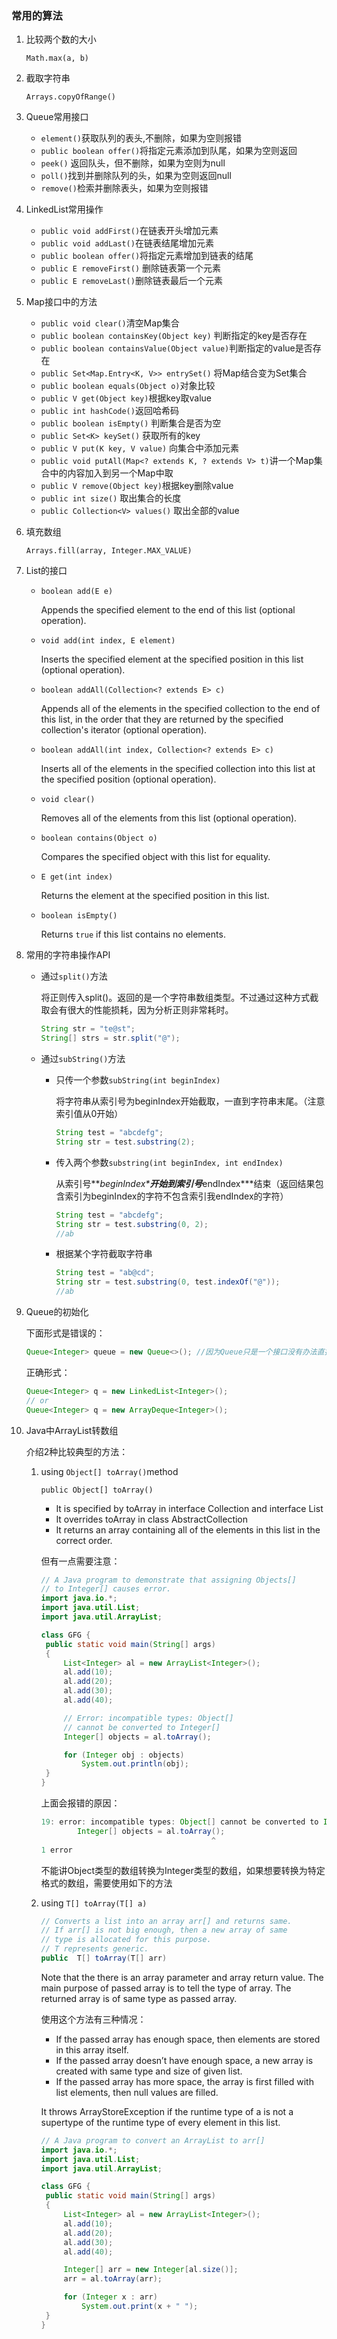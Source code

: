 ### 常用的算法

1. 比较两个数的大小

   `Math.max(a, b)`

2. 截取字符串

   `Arrays.copyOfRange()`

3. Queue常用接口

   - `element()`获取队列的表头,不删除，如果为空则报错
   - `public boolean offer()`将指定元素添加到队尾，如果为空则返回
   - `peek()` 返回队头，但不删除，如果为空则为null
   - `poll()`找到并删除队列的头，如果为空则返回null
   - `remove()`检索并删除表头，如果为空则报错

4. LinkedList常用操作

   -  `public void addFirst()`在链表开头增加元素
   - `public void addLast()`在链表结尾增加元素
   - `public boolean offer()`将指定元素增加到链表的结尾
   - `public E removeFirst()` 删除链表第一个元素
   - `public E removeLast()`删除链表最后一个元素
   
5. Map接口中的方法   
   
   - `public void clear()`清空Map集合
   - `public boolean containsKey(Object key)` 判断指定的key是否存在
   - `public boolean containsValue(Object value)`判断指定的value是否存在
   - `public Set<Map.Entry<K, V>> entrySet()` 将Map结合变为Set集合
   - `public boolean equals(Object o)`对象比较
   - `public V get(Object key)`根据key取value
   - `public int hashCode()`返回哈希码
   - `public boolean isEmpty()` 判断集合是否为空
   - `public Set<K> keySet()` 获取所有的key
   - `public V put(K key, V value)` 向集合中添加元素
   - `public void putAll(Map<? extends K, ? extends V> t)`讲一个Map集合中的内容加入到另一个Map中取
   - `public V remove(Object key)`根据key删除value
   - `public int size()` 取出集合的长度
   - `public Collection<V> values()` 取出全部的value
   
6. 填充数组

   `Arrays.fill(array, Integer.MAX_VALUE)`

7. List的接口

   - `boolean add(E e)`
   
     Appends the specified element to the end of this list (optional operation).
   
   - `void add(int index, E element)`
   
     Inserts the specified element at the specified position in this list (optional operation).
   
   - `boolean addAll(Collection<? extends E> c)`
   
     Appends all of the elements in the specified collection to the end of this list, in the order that they are returned by the specified collection's iterator (optional operation).
   
   - `boolean addAll(int index, Collection<? extends E> c)`
   
     Inserts all of the elements in the specified collection into this list at the specified position (optional operation).
   
   - `void clear()`
   
     Removes all of the elements from this list (optional operation).
   
   - `boolean contains(Object o) `
   
     Compares the specified object with this list for equality.
   
   - `E get(int index)`
   
     Returns the element at the specified position in this list.
   
   - `boolean isEmpty()`
   
     Returns `true` if this list contains no elements.
   
8. 常用的字符串操作API

   - 通过`split()`方法

     将正则传入split()。返回的是一个字符串数组类型。不过通过这种方式截取会有很大的性能损耗，因为分析正则非常耗时。

     ```java
     String str = "te@st";
     String[] strs = str.split("@");
     ```

   - 通过`subString()`方法

     - 只传一个参数`subString(int beginIndex)`

       将字符串从索引号为beginIndex开始截取，一直到字符串末尾。（注意索引值从0开始）

       ```java
       String test = "abcdefg";
       String str = test.substring(2);
       ```

     - 传入两个参数`substring(int beginIndex, int endIndex)`

       从索引号***beginIndex\***开始到索引号***endIndex\***结束（返回结果包含索引为beginIndex的字符不包含索引我endIndex的字符）

       ```java
       String test = "abcdefg";
       String str = test.substring(0, 2);
       //ab
       ```

     - 根据某个字符截取字符串

       ```java
       String test = "ab@cd";
       String str = test.substring(0, test.indexOf("@"));
       //ab
       ```

9. Queue的初始化

   下面形式是错误的：

   ```java
   Queue<Integer> queue = new Queue<>(); //因为Queue只是一个接口没有办法直接实例化
   ```

   正确形式：

   ```java
   Queue<Integer> q = new LinkedList<Integer>();
   // or
   Queue<Integer> q = new ArrayDeque<Integer>();
   ```

10. Java中ArrayList转数组

    介绍2种比较典型的方法：

    1. using `Object[] toArray()`method

       `public Object[] toArray()`

       - It is specified by toArray in interface Collection and interface List
       - It overrides toArray in class AbstractCollection
       - It returns an array containing all of the elements in this list in the correct order.

       但有一点需要注意：

       ```java
       // A Java program to demonstrate that assigning Objects[] 
       // to Integer[] causes error. 
       import java.io.*; 
       import java.util.List; 
       import java.util.ArrayList; 
       
       class GFG { 
       	public static void main(String[] args) 
       	{ 
       		List<Integer> al = new ArrayList<Integer>(); 
       		al.add(10); 
       		al.add(20); 
       		al.add(30); 
       		al.add(40); 
       
       		// Error: incompatible types: Object[] 
       		// cannot be converted to Integer[] 
       		Integer[] objects = al.toArray(); 
       
       		for (Integer obj : objects) 
       			System.out.println(obj); 
       	} 
       }
       
       ```

       上面会报错的原因：

       ```java
       19: error: incompatible types: Object[] cannot be converted to Integer[]
               Integer[] objects = al.toArray(); 
                                             ^
       1 error
       ```

       不能讲Object类型的数组转换为Integer类型的数组，如果想要转换为特定格式的数组，需要使用如下的方法

    2. using `T[] toArray(T[] a)`

       ```java
       // Converts a list into an array arr[] and returns same. 
       // If arr[] is not big enough, then a new array of same
       // type is allocated for this purpose.
       // T represents generic.
       public  T[] toArray(T[] arr)
       ```

       Note that the there is an array parameter and array return value. The main purpose of passed array is to tell the type of array. The returned array is of same type as passed array. 

       使用这个方法有三种情况：

       - If the passed array has enough space, then elements are stored in this array itself.
       - If the passed array doesn’t have enough space, a new array is created with same type and size of given list.
       - If the passed array has more space, the array is first filled with list elements, then null values are filled.

       It throws ArrayStoreException if the runtime type of a is not a supertype of the runtime type of every element in this list.

       ```java
       // A Java program to convert an ArrayList to arr[] 
       import java.io.*; 
       import java.util.List; 
       import java.util.ArrayList; 
       
       class GFG { 
       	public static void main(String[] args) 
       	{ 
       		List<Integer> al = new ArrayList<Integer>(); 
       		al.add(10); 
       		al.add(20); 
       		al.add(30); 
       		al.add(40); 
       
       		Integer[] arr = new Integer[al.size()]; 
       		arr = al.toArray(arr); 
       
       		for (Integer x : arr) 
       			System.out.print(x + " "); 
       	} 
       }
       
       ```

       
